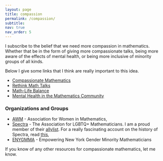 ```yaml
---
layout: page
title: compassion
permalink: /compassion/
subtitle:
nav: true
nav_order: 5
---
```


I subscribe to the belief that we need more compassion in mathematics. Whether that be in the form of giving more compassionate talks, being more aware of the effects of mental health, or being more inclusive of minority groups of all kinds.

Below I give some links that I think are really important to this idea.
* [Compassionate Mathematics](https://drive.google.com/file/d/1mjiF0W6v0M9lAV2fPWRJ5GM9uvlIOusH/view)
* [Rethink Math Talks](https://topos.site/blog/2024-08-02-rethink-math-talks/)
* [Math-Life Balance](https://www.muramatik.com/math-life-balance/)
* [Mental Health in the Mathematics Community](https://www.ams.org/journals/notices/201907/rnoti-p1079.pdf)

### Organizations and Groups
* [AWM](https://awm-math.org/) - Association for Women in Mathematics,
* [Spectra](https://lgbtmath.org/) - The Association for LGBTQ+ Mathematicians. I am a proud member of their [allylist](https://www.lgbtmath.org/Allyship.html). For a really fascinating account on the history of Spectra, read [this](https://digitalcommons.lmu.edu/cgi/viewcontent.cgi?article=1154&context=math_fac),
* [ENYGMMA](https://sites.google.com/stonybrook.edu/enygmma/home) - Empowering New York Gender Minority Mathematicians

If you know of any other resources for compassionate mathematics, let me know.
